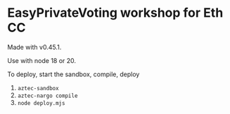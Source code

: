 # EasyPrivateVoting workshop for Eth CC

Made with v0.45.1.

Use with node 18 or 20.

To deploy, start the sandbox, compile, deploy

1. `aztec-sandbox`
2. `aztec-nargo compile`
3. `node deploy.mjs`
